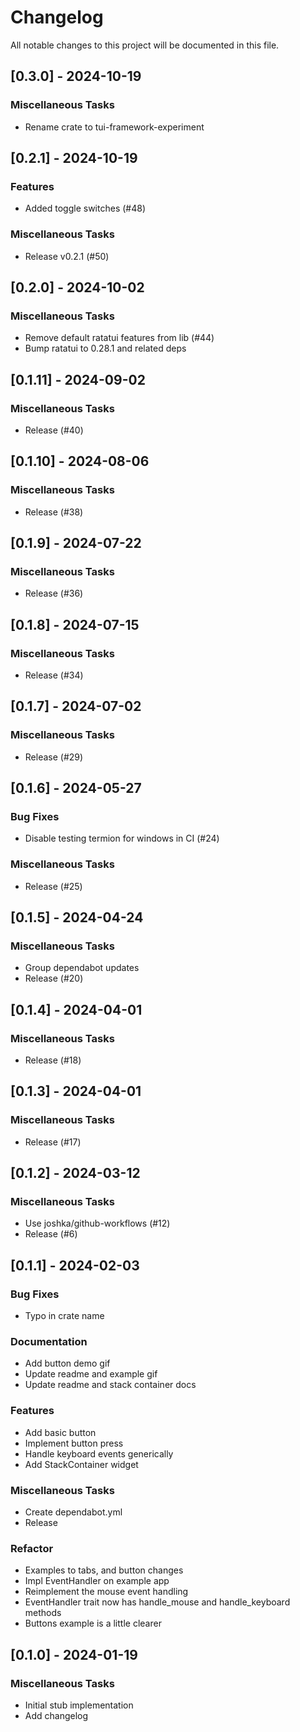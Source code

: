 # Changelog

All notable changes to this project will be documented in this file.

## [0.3.0] - 2024-10-19

### Miscellaneous Tasks

- Rename crate to tui-framework-experiment

## [0.2.1] - 2024-10-19

### Features

- Added toggle switches (#48)

### Miscellaneous Tasks

- Release v0.2.1 (#50)

## [0.2.0] - 2024-10-02

### Miscellaneous Tasks

- Remove default ratatui features from lib (#44)
- Bump ratatui to 0.28.1 and related deps

## [0.1.11] - 2024-09-02

### Miscellaneous Tasks

- Release (#40)

## [0.1.10] - 2024-08-06

### Miscellaneous Tasks

- Release (#38)

## [0.1.9] - 2024-07-22

### Miscellaneous Tasks

- Release (#36)

## [0.1.8] - 2024-07-15

### Miscellaneous Tasks

- Release (#34)

## [0.1.7] - 2024-07-02

### Miscellaneous Tasks

- Release (#29)

## [0.1.6] - 2024-05-27

### Bug Fixes

- Disable testing termion for windows in CI (#24)

### Miscellaneous Tasks

- Release (#25)

## [0.1.5] - 2024-04-24

### Miscellaneous Tasks

- Group dependabot updates
- Release (#20)

## [0.1.4] - 2024-04-01

### Miscellaneous Tasks

- Release (#18)

## [0.1.3] - 2024-04-01

### Miscellaneous Tasks

- Release (#17)

## [0.1.2] - 2024-03-12

### Miscellaneous Tasks

- Use joshka/github-workflows (#12)
- Release (#6)

## [0.1.1] - 2024-02-03

### Bug Fixes

- Typo in crate name

### Documentation

- Add button demo gif
- Update readme and example gif
- Update readme and stack container docs

### Features

- Add basic button
- Implement button press
- Handle keyboard events generically
- Add StackContainer widget

### Miscellaneous Tasks

- Create dependabot.yml
- Release

### Refactor

- Examples to tabs, and button changes
- Impl EventHandler on example app
- Reimplement the mouse event handling
- EventHandler trait now has handle_mouse and handle_keyboard methods
- Buttons example is a little clearer

## [0.1.0] - 2024-01-19

### Miscellaneous Tasks

- Initial stub implementation
- Add changelog

<!-- generated by git-cliff -->
